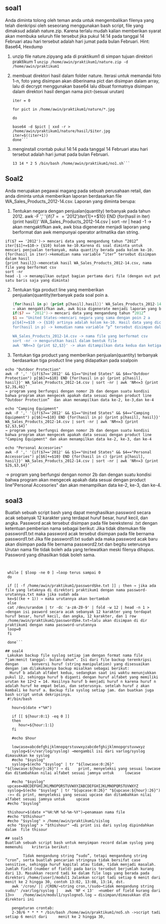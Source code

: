 ## soal1
Anda diminta tolong oleh teman anda untuk mengembalikan filenya yang telah dienkripsi oleh seseorang menggunakan bash script, file yang dimaksud adalah nature.zip. Karena terlalu mudah kalian memberikan syarat akan membuka seluruh file tersebut jika pukul 14:14 pada tanggal 14 Februari atau hari tersebut adalah hari jumat pada bulan Februari. Hint: Base64, Hexdump
  1) unzip file nature.zipyang ada di praktikum1 di simpan  tujuan direktori praktikum 1
           ```unzip /home/awin/praktikum1/nature.zip -d /home/awin/praktikum1```
           
  2) membuat direktori hasil dalam folder nature. Iterasi untuk memandai foto 1-n, foto yang disimpan akan diberinama pict dan disimpan dalam array, lalu di decrypt menggunakan base64 lalu dibuat formatnya disimpan dalam direktori hasil dengan nama pict-(sesuai urutan) 
       ```/home/awin/praktikum1/nature/hasil
      iter = 0
       
      for pict in /home/awin/praktikum1/nature/*.jpg
       
       do
       
       base64 -d $pict | xxd -r > /home/awin/praktikum1/nature/hasil/$iter.jpg
       iter=$((iter+1))
      done```
       
  3) menginstall crontab
      pukul 14:14 pada tanggal 14 Februari atau hari tersebut adalah hari jumat pada bulan Februari.
       
       ```14 14 14 2 5 /bin/bash /home/awin/praktikum1/no1.sh
       13 14 * 2 5 /bin/bash /home/awin/praktikum1/no1.sh```
       
## Soal2

Anda merupakan pegawai magang pada sebuah perusahaan retail, dan anda diminta untuk memberikan laporan berdasarkan file     WA_Sales_Products_2012-14.csv. Laporan yang diminta berupa:
  1) Tentukan negara dengan penjualan(quantity) terbanyak pada tahun 2012.
    awk -F ',' '{if($7 == '2012') iter[$1]+=$10} END {for(hasil in iter) {print hasil}}' WA_Sales_Products_2012-14.csv | sort -nr | head -1 
    → akan mengaktifkan awk, awk bisa digenerate menjadi laporan yang berformat dan awk mempunyai operator aritmatika dan string.
    
    if($7 == '2012')-> mencari data yang mengandung tahun “2012” iter[$1]+=$10-> {$10} kolom ke-10.Karena di soal diminta untuk   mencari penjualan terbanyak, maka quantity berada pada kolom ke-10. 
    {for(hasil in iter)->kemudian nama variable “iter” tersebut disimpan dalam hasil
    {print hasil}}->mencetak hasil WA_Sales_Products_2012-14.csv, nama file yang berformat csv
    sort -nr 
    head -1 -> menampilkan output bagian pertama dari file (dengan out put satu baris saja yang diminta)

 2) Tentukan tiga product line yang memberikan penjualan(quantity)terbanyak pada soal poin a.
    
    ```awk -F ',' '{if($7 == '2012' && $1 == "United States") p[$4]+=$10} END 
    {for(hasil in p) {print p[hasil],hasil}}' WA_Sales_Products_2012-14.csv | sort -nr | awk 'NR<=3 {print $2,$3}'
    → akan mengaktifkan awk, awk bisa digenerate menjadi laporan yang berformat dan awk mempunyai operator aritmatika dan string.
    if($7 == '2012')-> mencari data yang mengandung tahun “2012” 
    $1 == "United States->mencari negara yang sama dengan poin 2 a
    p[$4]+=$10 -> {$10} artinya adalah kolom ke-10. Hasil data yang dicari akna disimpan dalam array yang bernama p
    for(hasil in p) -> kemudian nama variable “p” tersebut disimpan dalam hasil
    
    WA_Sales_Products_2012-14.csv -> nama file yang berformat csv
    sort -nr -> mengurutkan hasil dalam bentuk file 
    awk 'NR<=3 {print $2,$3}' -> akan ditampilkan data kedua dan ketiga teratas```
    
  3) Tentukan tiga product yang memberikan penjualan(quantity)
    terbanyak berdasarkan tiga product line yang didapatkan pada soalpoin 
    
    echo "Outdoor Protection"
    awk -F ',' '{if($7=='2012' && $1=="United States" && $4=="Outdoor Protection") p[$6]+=$10} END {for(hasil in p) {print p[hasil], hasil}}' WA_Sales_Products_2012-14.csv | sort -nr | awk 'NR<=3 {print $2,3$,4$}’
    → program yang berfungsi dengan nomor 2b dan dengan suatu kondisi bahwa program akan mengecek apakah data sesuai dengan product line “Outdoor Protection”  dan akan menampilkan data ke-2, ke-3,dan ke-4

    echo "Camping Equipment"
    awk -F ',' '{if($7=='2012' && $1=="United States" && $4=="Camping Equipment") p[$6]+=$10} END {for(hasil in p) {print p[hasil], hasil}}' WA_Sales_Products_2012-14.csv | sort -nr | awk 'NR<=3 {print $2,$3,$4}’
    → program yang berfungsi dengan nomor 2b dan dengan suatu kondisi bahwa program akan mengecek apakah data sesuai dengan product line "Camping Equipment" dan akan menampilkan data ke-2, ke-3, dan ke-4

    echo "Personal Accesories"
    awk -F ',' '{if($7=='2012' && $1=="United States" && $4=="Personal Accessories") p[$6]+=$10} END {for(hasil in c) {print p[hasil], hasil}}' WA_Sales_Products_2012-14.csv | sort -nr | awk 'NR<=3 {print $2$,$3,$4}’
  → program yang berfungsi dengan nomor 2b dan dengan suatu kondisi bahwa program akan mengecek apakah data sesuai dengan product line"Personal Accesories" dan akan menampilkan data ke-2, ke-3, dan ke-4.


## soal3
Buatlah sebuah script bash yang dapat menghasilkan password secara acak sebanyak 12 karakter yang terdapat huruf besar, huruf kecil, dan angka. Password acak tersebut disimpan pada file berekstensi .txt dengan ketentuan pemberian nama sebagai berikut:
       Jika tidak ditemukan file password1.txt maka password acak tersebut disimpan pada file bernama password1.txt Jika file password1.txt sudah ada maka password acak baru akan disimpan pada file bernama password2.txt dan begitu seterusnya Urutan nama file tidak boleh ada yang terlewatkan meski filenya dihapus. Password yang dihasilkan tidak boleh sama.
 
 ```#!/bin/bash


  while [ $loop -ne 0 ] →loop terus sampai 0
  do

  if [[ -f /home/awin/praktikum1/password$ke.txt ]] ; then → jika ada file yang letaknya di direktori praktikum1 dengan nama password-urutannya.txt maka jika sudah ada 
  ke=$((ke + 1)) → maka urutannya akan bertambah
  else
  cat /dev/urandom | tr -dc 'a-zA-Z0-9' | fold -w 12 | head -n 1 > →dengan isi pasword secara acak sebanyak 12 karakter yang terdapat huruf besar, huruf kecil, dan angka, 12 karakter, dan 1 row
  /home/awin/praktikum1/password$ke.txt→lalu akan disimpan di dir praktikum1 dengan nama password-urutannya
  loop=0
  fi

  done```

## soal4
  Lakukan backup file syslog setiap jam dengan format nama file “jam:menit tanggal- bulan-tahun”. Isi dari file backup terenkripsi dengan      konversi huruf (string manipulation) yang disesuaikan dengan jam dilakukannya backup misalkan sebagai berikut:
   Huruf b adalah alfabet kedua, sedangkan saat ini waktu menunjukkan pukul 12, sehingga huruf b diganti dengan huruf alfabet yang memiliki urutan ke 12+2 = 14. Hasilnya huruf b menjadi huruf n karena huruf n adalah huruf ke empat belas, dan seterusnya. setelah huruf z akan kembali ke huruf a. Backup file syslog setiap jam. dan buatkan juga bash script untuk dekripsinya.
  #!/bin/bash

    hour=$(date +"%H")

    if [[ ${hour:0:1} -eq 0 ]]
    then
       hour=${hour:1:1}
    fi

    #echo $hour

    lowcase=abcdefghijklmnopqrstuvwxyzabcdefghijklmnopqrstuvwxyz
    syslog=$(</var/log/syslog) →mengambil isi dari varlog/syslog dimasukkan ke syslog
    #echo "$syslog"
    syslog=$(echo "$syslog" | tr "${lowcase:0:26}" "${lowcase:${hour}:26}") → di 	print, menyeleksi yang sesuai lowcase dan ditambahkan nilai alfabet sesuai jamnya untuk 	lowcase

    #echo "$syslog"
  upcase=ABCDEFGHIJKLMNOPQRSTUVWXYZABCDEFGHIJKLMNOPQRSTUVWXYZ
  syslog=$(echo "$syslog" | tr "${upcase:0:26}" "${upcase:${hour}:26}")
  ->→ di print, menyeleksi yang sesuai upcase dan ditambahkan nilai alfabet sesuai jamnya untuk 	upcase
  #echo "$syslog"

  thishour=$(date +"%H:%M %d-%m-%Y")→penamaan nama file
  #echo "$thishour" 
  #echo "$syslog" > /home/awin/praktikum1/sislog
  echo "$syslog" > "$thishour" →di print isi dari syslog dipindahkan dalam  file thisour

## soal5
Buatlah sebuah script bash untuk menyimpan record dalam syslog yang memenuhi  	kriteria berikut:

         Tidak mengandung string “sudo”, tetapi mengandung string “cron”, serta buatlah pencarian stringnya tidak bersifat case sensitive, sehingga huruf kapital atau tidak, tidak menjadi masalah. Jumlah field (number of field) pada baris tersebut berjumlah kurang dari 13. Masukkan record tadi ke dalam file logs yang berada pada direktori /home/[user]/modul1 Jalankan script tadi setiap 6 menit dari menit ke 2 hingga 30, contoh 13:02, 13:08, 13:14, dst.
    awk '/cron/ || /CRON/→string cron,!/sudo→tidak mengandung string sudo/' /var/log/syslog | 	awk 'NF < 13'  →number of field kurang dari 13>> 	/home/awin/modul1/syslogno5.log → disimpan/dimasukkan dlm direktori ini

    pengaturan crontab:
    2-30/6 * * * * /bin/bash /home/awin/praktikum1/no5.sh ->script tadi setiap 6 menit dari 	menit ke 2 hingga 30,
